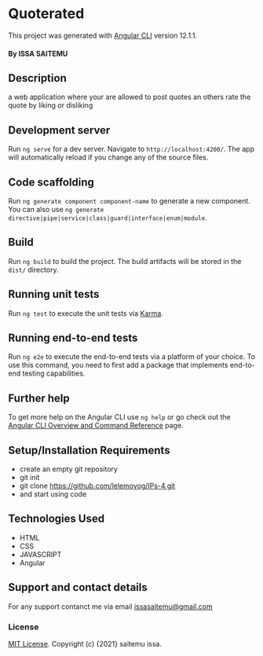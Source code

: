 # Quoterated

This project was generated with [Angular CLI](https://github.com/angular/angular-cli) version 12.1.1.
#### By ISSA SAITEMU
## Description
a web application where your are allowed  to post quotes an others rate the quote by liking or disliking

## Development server

Run `ng serve` for a dev server. Navigate to `http://localhost:4200/`. The app will automatically reload if you change any of the source files.

## Code scaffolding

Run `ng generate component component-name` to generate a new component. You can also use `ng generate directive|pipe|service|class|guard|interface|enum|module`.

## Build

Run `ng build` to build the project. The build artifacts will be stored in the `dist/` directory.

## Running unit tests

Run `ng test` to execute the unit tests via [Karma](https://karma-runner.github.io).

## Running end-to-end tests

Run `ng e2e` to execute the end-to-end tests via a platform of your choice. To use this command, you need to first add a package that implements end-to-end testing capabilities.

## Further help

To get more help on the Angular CLI use `ng help` or go check out the [Angular CLI Overview and Command Reference](https://angular.io/cli) page.


## Setup/Installation Requirements
* create an empty git repository
* git init
* git clone https://github.com/lelemoyog/IPs-4.git
* and start using code

## Technologies Used
* HTML
* CSS
* JAVASCRIPT
* Angular 
## Support and contact details
For any support contanct me via email issasaitemu@gmail.com
### License
 [MIT License](License).
Copyright (c) {2021}  saitemu issa.


